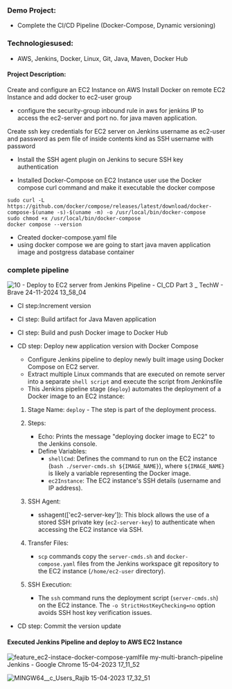 ###  Demo Project:
*  Complete the CI/CD Pipeline (Docker-Compose, Dynamic versioning) 

### Technologiesused:
* AWS, Jenkins, Docker, Linux, Git, Java, Maven, Docker Hub

#### Project Description:


Create and configure an EC2 Instance on AWS
Install Docker on remote EC2 Instance and add docker to ec2-user group
* configure the security-group inbound rule in aws for jenkins IP to access the ec2-server and port no.  for java maven application.

Create ssh key credentials for EC2 server on Jenkins username as ec2-user and password as pem file of inside contents  kind as SSH username with password 
* Install the  SSH agent plugin on Jenkins to  secure SSH key authentication


* Installed Docker-Compose on EC2 Instance user use the Docker compose curl command and make it executable  the docker compose 

```
sudo curl -L https://github.com/docker/compose/releases/latest/download/docker-compose-$(uname -s)-$(uname -m) -o /usr/local/bin/docker-compose
sudo chmod +x /usr/local/bin/docker-compose
docker compose --version
```

*  Created docker-compose.yaml file
*  using docker compose we are going to start java maven application image and postgress database  container

 ### complete pipeline 

![10 - Deploy to EC2 server from Jenkins Pipeline - CI_CD Part 3 _ TechW - Brave 24-11-2024 13_58_04](https://github.com/user-attachments/assets/71fd4949-80be-474d-8adf-028a9f5102e8)

* CI step:Increment version 
* CI step: Build artifact for Java Maven application 
* CI step: Build and push Docker image to Docker Hub 
* CD step: Deploy new application version with Docker Compose
    * Configure Jenkins pipeline to deploy newly built image using Docker Compose on EC2 server.
    *  Extract multiple Linux commands that are executed on remote server into a separate ```shell script``` and execute the script from Jenkinsfile
    * This Jenkins pipeline stage (```deploy```) automates the deployment of a Docker image to an EC2 instance:

    1. Stage Name: ```deploy``` - The step is part of the deployment process.

    2. Steps:

       * Echo: Prints the message "deploying docker image to EC2" to the Jenkins console.
       * Define Variables:
          * ```shellCmd```: Defines the command to run on the EC2 instance (```bash ./server-cmds.sh ${IMAGE_NAME}```), where ```${IMAGE_NAME}``` is likely a variable representing the Docker image.
          * ```ec2Instance```: The EC2 instance's SSH details (username and IP address).
    3. SSH Agent:

       * sshagent(['ec2-server-key']): This block allows the use of a stored SSH private key (```ec2-server-key```) to authenticate when accessing the EC2 instance via SSH.
    4. Transfer Files:

       * ```scp``` commands copy the ```server-cmds.sh``` and ```docker-compose.yaml``` files from the Jenkins workspace git repository to the EC2 instance (```/home/ec2-user``` directory).
    5. SSH Execution:

       * The ```ssh``` command runs the deployment script (```server-cmds.sh```) on the EC2 instance. The ```-o StrictHostKeyChecking=no``` option avoids SSH host key verification issues.
* CD step: Commit the version update

#### Executed Jenkins Pipeline and deploy to AWS EC2 Instance

![feature_ec2-instace-docker-compose-yamlfile  my-multi-branch-pipeline   Jenkins  - Google Chrome 15-04-2023 17_11_52](https://user-images.githubusercontent.com/96679708/232329639-211b817e-8641-4aee-bf96-878f11594248.png)


![MINGW64__c_Users_Rajib 15-04-2023 17_32_51](https://user-images.githubusercontent.com/96679708/232329645-77e4cfeb-ce78-4e2b-a53a-5a77ed9677b2.png)
